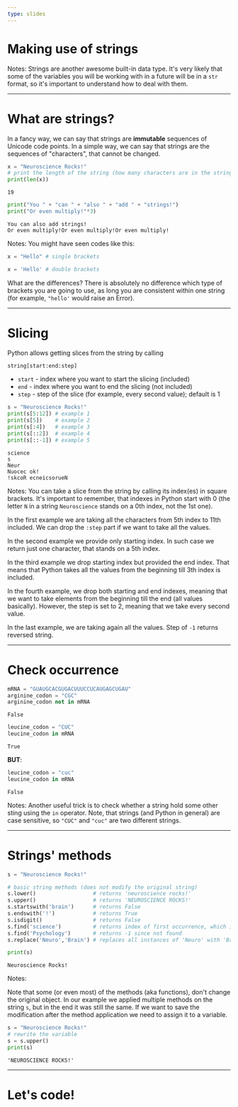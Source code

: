 ```yaml
---
type: slides
---
```


# Making use of strings

Notes: Strings are another awesome built-in data type. It's very likely that some of the variables you will be working with in a future will be in a `str` format, so it's important to understand how to deal with them.

---

# What are strings?

In a fancy way, we can say that strings are **immutable** sequences of Unicode code points. In a simple way, we can say that strings are the sequences of "characters", that cannot be changed.

```python
x = "Neuroscience Rocks!"
# print the length of the string (how many characters are in the string)
print(len(x))
```

```out
19
```

```python
print("You " + "can " + "also " + "add " + "strings!")
print("Or even multiply!"*3)
```

```out
You can also add strings!
Or even multiply!Or even multiply!Or even multiply!
```

Notes: You might have seen codes like this:

```python
x = "Hello" # single brackets
```
```python
x = 'Hello' # double brackets
```

What are the differences? There is absolutely no difference which type of brackets you are going to use, as long you are consistent within one string (for example, `"hello'` would raise an Error).

---

# Slicing

Python allows getting slices from the string by calling

```python
string[start:end:step]
```

* `start` - index where you want to start the slicing (included)
* `end` - index where you want to end the slicing (not included)
* `step` - step of the slice (for example, every second value); default is 1

```python
s = "Neuroscience Rocks!"
print(s[5:12]) # example 1
print(s[5])    # example 2
print(s[:4])   # example 3
print(s[::2])  # example 4
print(s[::-1]) # example 5
```

```out
science
s
Neur
Nuocec ok!
!skcoR ecneicsorueN
```
Notes: You can take a slice from the string by calling its index(es) in square brackets. It's important to remember, that indexes in Python start with 0 (the letter `N` in a string `Neuroscience` stands on a 0th index, not the 1st one).

In the first example we are taking all the characters from 5th index to 11th included. We can drop the `:step` part if we want to take all the values.

In the second example we provide only starting index. In such case we return just one character, that stands on a 5th index.

In the third example we drop starting index but provided the end index. That means that Python takes all the values from the beginning till 3th index is included.

In the fourth example, we drop both starting and end indexes, meaning that we want to take elements from the beginning till the end (all values basically). However, the step is set to 2, meaning that we take every second value.

In the last example, we are taking again all the values. Step of `-1` returns reversed string.

---

# Check occurrence

```python
mRNA = "GUAUGCACGUGACUUUCCUCAUGAGCUGAU"
arginine_codon = "CGC"
arginine_codon not in mRNA
```
```out
False
```
```python
leucine_codon = "CUC"
leucine_codon in mRNA

```

```out
True
```

**BUT**:

```python
leucine_codon = "cuc"
leucine_codon in mRNA
```

```out
False
```

Notes: Another useful trick is to check whether a string hold some other sting using the `in` operator. Note, that strings (and Python in general) are case sensitive, so `"CUC"` and `"cuc"` are two different strings.

---

# Strings' methods

```python
s = "Neuroscience Rocks!"

# basic string methods (does not modify the original string)
s.lower()                  # returns 'neuroscience rocks!'
s.upper()                  # returns 'NEUROSCIENCE ROCKS!'
s.startswith('brain')      # returns False
s.endswith('!')            # returns True
s.isdigit()                # returns False
s.find('science')          # returns index of first occurrence, which is 5
s.find('Psychology')       # returns -1 since not found
s.replace('Neuro','Brain') # replaces all instances of 'Neuro' with 'Brain'

print(s)
```

```out
Neuroscience Rocks!
```

Notes:

Note that some (or even most) of the methods (aka functions), don't change the original object. In our example we applied multiple methods on the string `s`, but in the end it was still the same. If we want to save the modification after the method application we need to assign it to a variable.

```python
s = "Neuroscience Rocks!"
# rewrite the variable
s = s.upper()
print(s)
```

```out
'NEUROSCIENCE ROCKS!'
```

---

# Let's code!
